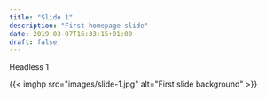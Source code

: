 ```yaml
---
title: "Slide 1"
description: "First homepage slide"
date: 2019-03-07T16:33:15+01:00
draft: false
---
```


Headless 1

{{< imghp src="images/slide-1.jpg" alt="First slide background" >}}